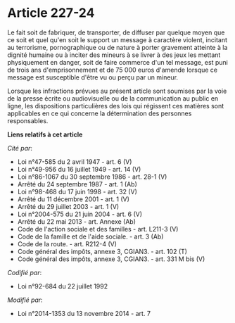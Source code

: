 # Article 227-24

Le fait soit de fabriquer, de transporter, de diffuser par quelque moyen que ce soit et quel qu'en soit le support un message
à caractère violent, incitant au terrorisme, pornographique ou de nature à porter gravement atteinte à la dignité humaine ou
à inciter des mineurs à se livrer à des jeux les mettant physiquement en danger, soit de faire commerce d'un tel message, est
puni de trois ans d'emprisonnement et de 75 000 euros d'amende lorsque ce message est susceptible d'être vu ou perçu par un
mineur. 

Lorsque les infractions prévues au présent article sont soumises par la voie de la presse écrite ou audiovisuelle ou de la
communication au public en ligne, les dispositions particulières des lois qui régissent ces matières sont applicables en ce
qui concerne la détermination des personnes responsables.

**Liens relatifs à cet article**

_Cité par_:

  - Loi n°47-585 du 2 avril 1947 - art. 6 (V)
  - Loi n°49-956 du 16 juillet 1949 - art. 14 (V)
  - Loi n°86-1067 du 30 septembre 1986 - art. 28-1 (V)
  - Arrêté du 24 septembre 1987 - art. 1 (Ab)
  - Loi n°98-468 du 17 juin 1998 - art. 32 (V)
  - Arrêté du 11 décembre 2001 - art. 1 (V)
  - Arrêté du 29 juillet 2003 - art. 1 (V)
  - Loi n°2004-575 du 21 juin 2004 - art. 6 (V)
  - Arrêté du 22 mai 2013 - art. Annexe (Ab)
  - Code de l'action sociale et des familles - art. L211-3 (V)
  - Code de la famille et de l'aide sociale. - art. 3 (Ab)
  - Code de la route. - art. R212-4 (V)
  - Code général des impôts, annexe 3, CGIAN3. - art. 102 (T)
  - Code général des impôts, annexe 3, CGIAN3. - art. 331 M bis (V)

_Codifié par_:

  - Loi n°92-684 du 22 juillet 1992

_Modifié par_:

  - Loi n°2014-1353 du 13 novembre 2014 - art. 7
